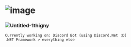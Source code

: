 # ![image](https://user-images.githubusercontent.com/96439397/156902151-7d862a9e-7004-45e0-b1e7-aff8a9f6e060.png)
### ![Untitled-1thigny](https://user-images.githubusercontent.com/96439397/156902398-269ef152-b1be-48df-aa7a-36e73bb03a44.png)

 ```Other info:
 Currently working on: Discord Bot (using Discord.Net :D)
 .NET Framework > everything else
```

<!--
calico-cl/calico-cl is a ✨ special ✨ repository because its `README.md` (this file) appears on your GitHub profile.
You can click the Preview link to take a look at your changes.
-->
